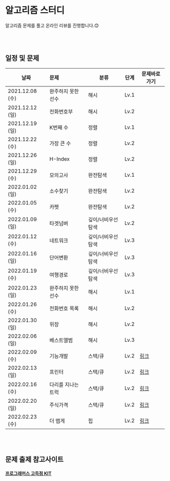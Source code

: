 # 알고리즘 스터디 


알고리즘 문제를 풀고 온라인 리뷰를 진행합니다.😊

</br>
</br>

## 일정 및 문제

| 날짜 | 문제 | 분류 | 단계 | 문제바로가기 |
|---|:--------|-----|------|------|
|2021.12.08 (수) | 완주하지 못한 선수 | 해시 | Lv.1 |  |
|2021.12.12 (일) | 전화번호부 | 해시 | Lv.2 | |
|2021.12.19 (일) | K번째 수 | 정렬 | Lv.1 | |
|2021.12.22 (수) | 가장 큰 수 | 정렬 | Lv.2 |  | 
|2021.12.26 (일) | H-Index | 정렬 | Lv.2 |   |
|2021.12.29 (수) | 모의고사 | 완전탐색 | Lv.1 |  | 
|2022.01.02 (일) | 소수찾기 | 완전탐색 | Lv.2 |  |
|2022.01.05 (수) | 카펫 | 완전탐색 | Lv.2 |  |
|2022.01.09 (일) | 타겟넘버 | 깊이/너비우선탐색 | Lv.2 | | 
|2022.01.12 (수) | 네트워크 | 깊이/너비우선탐색 | Lv.3 |  |
|2022.01.16 (일) | 단어변환 | 깊이/너비우선탐색 | Lv.3 | |
|2022.01.19 (수) | 여행경로 | 깊이/너비우선탐색 | Lv.3 | |
|2022.01.23 (일) | 완주하지 못한 선수 | 해시 | Lv.1 | |
|2022.01.26 (수) | 전화번호 목록 | 해시 | Lv.2 | |
|2022.01.30 (일) | 위장 | 해시 | Lv.2 | |
|2022.02.06 (일) | 베스트앨범 | 해시 | Lv.3 || 
|2022.02.09 (수) | 기능개발 | 스택/큐 | Lv.2 |[링크](https://programmers.co.kr/learn/courses/30/lessons/42586)| 
|2022.02.13 (일) | 프린터 | 스택/큐 | Lv.2 | [링크](https://programmers.co.kr/learn/courses/30/lessons/42587)|
|2022.02.16 (수) | 다리를 지나는 트럭 | 스택/큐 | Lv.2 | [링크](https://programmers.co.kr/learn/courses/30/lessons/42583)|
|2022.02.20 (일) | 주식가격 | 스택/큐 | Lv.2 | [링크](https://programmers.co.kr/learn/courses/30/lessons/42584)|
|2022.02.23 (수) | 더 맵게 |힙 | Lv.2 | [링크](https://programmers.co.kr/learn/courses/30/lessons/42626)|

</br>
</br>

## 문제 출제 참고사이트 
#### [프로그래머스 고득점 KIT](https://programmers.co.kr/learn/challenges)





